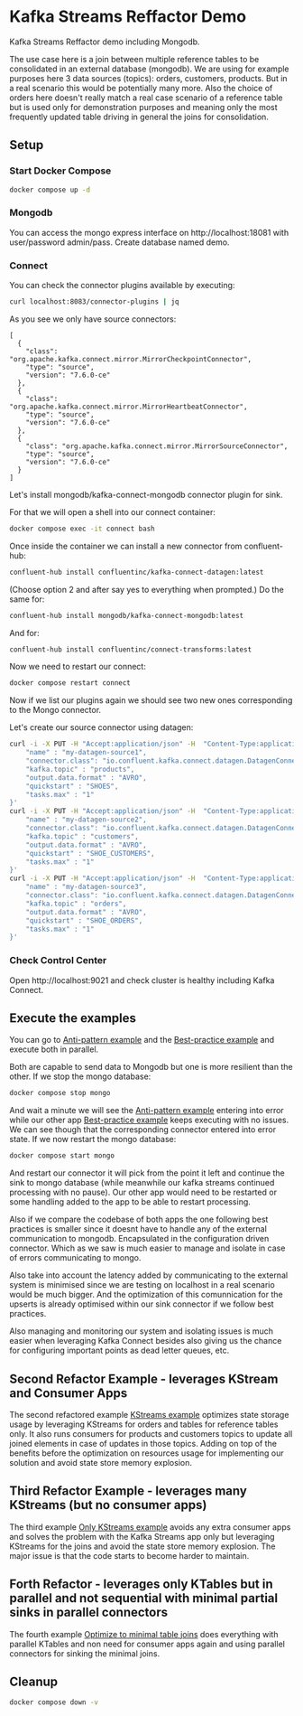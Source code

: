 # Kafka Streams Reffactor Demo

Kafka Streams Reffactor demo including Mongodb.

The use case here is a join between multiple reference tables to be consolidated in an external database (mongodb). We are using for example purposes here 3 data sources (topics): orders, customers, products. But in a real scenario this would be potentially many more. Also the choice of orders here doesn't really match a real case scenario of a reference table but is used only for demonstration purposes and meaning only the most frequently updated table driving in general the joins for consolidation. 

## Setup

### Start Docker Compose

```bash
docker compose up -d
```

### Mongodb

You can access the mongo express interface on http://localhost:18081 with user/password admin/pass. Create database named demo.

### Connect

You can check the connector plugins available by executing:

```bash
curl localhost:8083/connector-plugins | jq
```

As you see we only have source connectors:

```text
[
  {
    "class": "org.apache.kafka.connect.mirror.MirrorCheckpointConnector",
    "type": "source",
    "version": "7.6.0-ce"
  },
  {
    "class": "org.apache.kafka.connect.mirror.MirrorHeartbeatConnector",
    "type": "source",
    "version": "7.6.0-ce"
  },
  {
    "class": "org.apache.kafka.connect.mirror.MirrorSourceConnector",
    "type": "source",
    "version": "7.6.0-ce"
  }
]
```

Let's install mongodb/kafka-connect-mongodb connector plugin for sink.

For that we will open a shell into our connect container:

```bash
docker compose exec -it connect bash
```

Once inside the container we can install a new connector from confluent-hub:

```bash
confluent-hub install confluentinc/kafka-connect-datagen:latest
```

(Choose option 2 and after say yes to everything when prompted.)
Do the same for:

```bash
confluent-hub install mongodb/kafka-connect-mongodb:latest
```

And for:

```bash
confluent-hub install confluentinc/connect-transforms:latest
```

Now we need to restart our connect:

```bash
docker compose restart connect
```

Now if we list our plugins again we should see two new ones corresponding to the Mongo connector.

Let's create our source connector using datagen:

```bash
curl -i -X PUT -H "Accept:application/json" -H  "Content-Type:application/json" http://localhost:8083/connectors/my-datagen-source1/config -d '{
    "name" : "my-datagen-source1",
    "connector.class": "io.confluent.kafka.connect.datagen.DatagenConnector",
    "kafka.topic" : "products",
    "output.data.format" : "AVRO",
    "quickstart" : "SHOES",
    "tasks.max" : "1"
}'
curl -i -X PUT -H "Accept:application/json" -H  "Content-Type:application/json" http://localhost:8083/connectors/my-datagen-source2/config -d '{
    "name" : "my-datagen-source2",
    "connector.class": "io.confluent.kafka.connect.datagen.DatagenConnector",
    "kafka.topic" : "customers",
    "output.data.format" : "AVRO",
    "quickstart" : "SHOE_CUSTOMERS",
    "tasks.max" : "1"
}'
curl -i -X PUT -H "Accept:application/json" -H  "Content-Type:application/json" http://localhost:8083/connectors/my-datagen-source3/config -d '{
    "name" : "my-datagen-source3",
    "connector.class": "io.confluent.kafka.connect.datagen.DatagenConnector",
    "kafka.topic" : "orders",
    "output.data.format" : "AVRO",
    "quickstart" : "SHOE_ORDERS",
    "tasks.max" : "1"
}'
```

### Check Control Center

Open http://localhost:9021 and check cluster is healthy including Kafka Connect.

## Execute the examples

You can go to [Anti-pattern example](./kafkaStreamsRefactor0/README.md) and the [Best-practice example](./kafkaStreamsRefactor1/README.md) and execute both in parallel.

Both are capable to send data to Mongodb but one is more resilient than the other. If we stop the mongo database:

```bash
docker compose stop mongo
```

And wait a minute we will see the [Anti-pattern example](./kafkaStreamsRefactor0/README.md) entering into error while our other app [Best-practice example](./kafkaStreamsRefactor1/README.md) keeps executing with no issues. We can see though that the corresponding connector entered into error state. If we now restart the mongo database:

```bash
docker compose start mongo
```

And restart our connector it will pick from the point it left and continue the sink to mongo database (while meanwhile our kafka streams continued processing with no pause). Our other app would need to be restarted or some handling added to the app to be able to restart processing.

Also if we compare the codebase of both apps the one following best practices is smaller since it doesnt have to handle any of the external communication to mongodb. Encapsulated in the configuration driven connector. Which as we saw is much easier to manage and isolate in case of errors communicating to mongo.

Also take into account the latency added by communicating to the external system is minimised since we are testing on localhost in a real scenario would be much bigger. And the optimization of this comunnication for the upserts is already optimised within our sink connector if we follow best practices.

Also managing and monitoring our system and isolating issues is much easier when leveraging Kafka Connect besides also giving us the chance for configuring important points as dead letter queues, etc.

## Second Refactor Example - leverages KStream and Consumer Apps 

The second refactored example [KStreams example](./kafkaStreamsRefactor2/README.md) optimizes state storage usage by leveraging KStreams for orders and tables for reference tables only. It also runs consumers for products and customers topics to update all joined elements in case of updates in those topics. Adding on top of the benefits before the optimization on resources usage for implementing our solution and avoid state store memory explosion.

## Third Refactor Example - leverages many KStreams (but no consumer apps) 

The third example [Only KStreams example](./kafkaStreamsRefactor3/README.md) avoids any extra consumer apps and solves the problem with the Kafka Streams app only but leveraging KStreams for the joins and avoid the state store memory explosion. The major issue is that the code starts to become harder to maintain.

## Forth Refactor - leverages only KTables but in parallel and not sequential with minimal partial sinks in parallel connectors

The fourth example [Optimize to minimal table joins](./kafkaStreamsRefactor4/README.md) does everything with parallel KTables and non need for consumer apps again and using parallel connectors for sinking the minimal joins.

## Cleanup

```bash
docker compose down -v
```